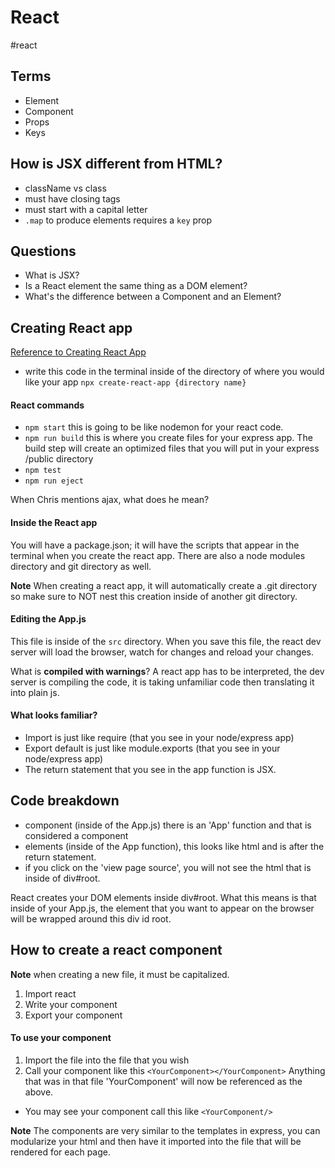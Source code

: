 # React
#react

## Terms
- Element
- Component
- Props
- Keys

## How is JSX different from HTML?
- className vs class
- must have closing tags
- must start with a capital letter
- `.map` to produce elements requires a `key` prop

## Questions 
- What is JSX?
- Is a React element the same thing as a DOM element?
- What's the difference between a Component and an Element?

## Creating React app
[Reference to Creating React App](https://github.com/facebook/create-react-app)
- write this code in the terminal inside of the directory of where you would like your app  `npx create-react-app {directory name}`

#### React commands
- `npm start` this is going to be like nodemon for your react code.
- `npm run build` this is where you create files for your express app. The build step will create an optimized files that you will put in your express /public directory 
- `npm test`
- `npm run eject`

When Chris mentions ajax, what does he mean? 

#### Inside the React app
You will have a package.json; it will have the scripts that appear in the terminal when you create the react app. There are also a node modules directory and git directory as well.

**Note** When creating a react app, it will automatically create a .git directory so make sure to NOT nest this creation inside of another git directory. 

#### Editing the App.js
This file is inside of the `src` directory. When you save this file, the react dev server will load the browser, watch for changes and reload your changes.

What is **compiled with warnings**? A react app has to be interpreted, the dev server is compiling the code, it is taking unfamiliar code then translating it into plain js. 

#### What looks familiar?
- Import is just like require (that you see in your node/express app)
- Export default is just like module.exports (that you see in your node/express app)
- The return statement that you see in the app function is JSX. 

## Code breakdown
- component (inside of the App.js) there is an 'App' function and that is considered a component
- elements (inside of the App function), this looks like html and is after the return statement. 
- if you click on the 'view page source',  you will not see the html that is inside of div#root. 

React creates your DOM elements inside div#root. What this means is that inside of your App.js, the element that you want to appear on the browser will be wrapped around this div id root. 

## How to create a react component 
**Note** when creating a new file, it must be capitalized. 
1. Import react
2. Write your component
3. Export your component

#### To use your component
1. Import the file into the file that you wish
2. Call your component like this `<YourComponent></YourComponent>`
Anything that was in that file 'YourComponent' will now be referenced as the above.
- You may see your component call this like `<YourComponent/>`

**Note** The components are very similar to the templates in express, you can modularize your html and then have it imported into the file that will be rendered for each page. 








